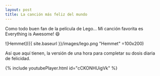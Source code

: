 ```yaml
---
layout: post
title: La canción más feliz del mundo
---
```


Como todo buen fan de la película de Lego... Mi canción favorita es Everything is Awesome! :smile:

![Hemmet]({{ site.baseurl }}/images/lego.png "Hemmet" =100x200)

Así que aquí tienen, la versión de una hora para completar su dosis diaria de felicidad.

{% include youtubePlayer.html id="cCKONHUigVk" %}
